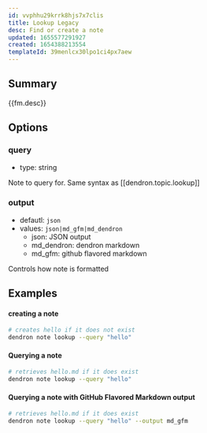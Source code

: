```yaml
---
id: vvphhu29krrk8hjs7x7clis
title: Lookup Legacy
desc: Find or create a note
updated: 1655577291927
created: 1654388213554
templateId: 39menlcx30lpo1ci4px7aew
---
```


## Summary

{{fm.desc}}

## Options

### query
- type: string

Note to query for. Same syntax as [[dendron.topic.lookup]]

### output
- defautl: `json`
- values: `json|md_gfm|md_dendron`
    - json: JSON output
    - md_dendron: dendron markdown
    - md_gfm: github flavored markdown 

Controls how note is formatted

## Examples

#### creating a note

```bash
# creates hello if it does not exist
dendron note lookup --query "hello" 
```

#### Querying a note

```bash
# retrieves hello.md if it does exist
dendron note lookup --query "hello" 
```

#### Querying a note with GitHub Flavored Markdown output

```bash
# retrieves hello.md if it does exist
dendron note lookup --query "hello" --output md_gfm
```

